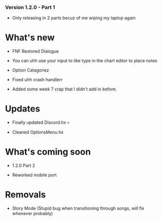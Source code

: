 ### Version 1.2.0 - Part 1

* Only releasing in 2 parts becuz of me wiping my laptop again

# What's new

* FNF Restored Dialogue

* You can uhh use your input to like type in the chart editor to place notes

* Option Catagoriez

* Fixed uhh crash handlerr

* Added some week 7 crap that I didn't add in before.

# Updates

* Finally updated Discord.hx :skull:

* Cleaned OptionsMenu.hx

# What's coming soon

* 1.2.0 Part 2

* Reworked mobile port

# Removals

* Story Mode (Stupid bug when transitioning through songs, will fix whenever probably)
